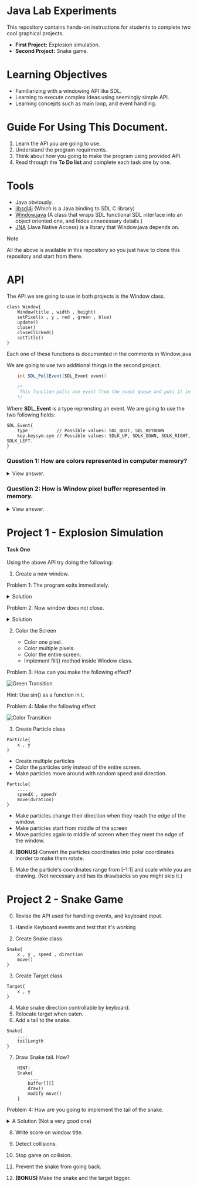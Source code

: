# Java Lab Experiments

This repository contains hands-on instructions for students to complete two cool graphical projects.

- **First Project:** Explosion simulation.
- **Second Project:** Snake game.

# Learning Objectives

- Familiarizing with a windowing API like SDL.
- Learning to execute complex ideas using seemingly simple API.
- Learning concepts such as main loop, and event handling.

# Guide For Using This Document.

1. Learn the API you are going to use.
2. Understand the program requirments.
3. Think about how you going to make the program using provided API.
4. Read through the **To Do list** and complete each task one by one.

# Tools
- Java obviously.
- [libsdl4j](https://github.com/libsdl4j/libsdl4j) (Which is a Java binding to SDL C library)
- [Window.java](src/Window.java) (A class that wraps SDL functional SDL interface into an object oriented one, and hides unnecessary details.)
- [JNA](https://github.com/java-native-access/jna) (Java Native Access) is a library that Window.java depends on.

> [!NOTE]  
> All the above is available in this repository so you just have to clone this repository and start from there.

# API 
The API we are going to use in both projects is the Window class.

    class Window{
        Window(title , width , height)
        setPixel(x , y , red , green , blue)
        update()
        close()
        closeClicked()
        setTitle()
    }

Each one of these functions is documented in the comments in Window.java

We are going to use two additional things in the second project.

```java
    int SDL_PollEvent(SDL_Event event)

    /*
     This function polls one event from the event queue and puts it in the event argument. It returns the number of events still not polled (ie: the length of event queue)  
    */
```

Where **SDL_Event** is a type reprensting an event. 
We are going to use the two following fields:

    SDL_Event{
        type           // Possible values: SDL_QUIT, SDL_KEYDOWN
        key.keysym.sym // Possible values: SDLK_UP, SDLK_DOWN, SDLK_RIGHT, SDLK_LEFT. 
    }


### Question 1: How are colors represented in computer memory?

<details>

<summary>
View answer.
</summary>

Colors are usually represented using RGB format which stands for Red Green Blue. Where every color is represented using four bytes (red, green, blue, alpha).
Alpha is transparency. Since it needs four bytes we can use int to represent a color
</details>

### Question 2: How is Window pixel buffer represented in memory.

<details>

<summary>
View answer.
</summary>

It's simply represented as an array of integers whose length is WIDTH*HEIGHT. where each integer represents the color of a pixel. 
</details>

# Project 1 - Explosion Simulation

#### Task One

Using the above API try doing the following:

1. Create a new window.

Problem 1: The program exits immediately.

<details>
<summary>Solution</summary>
    Make a loop.
</details>

Problem 2: Now window does not close.

<details>
<summary>Solution</summary>
    Make the loop exit if close button is closed.
</details>

2. Color the Screen

    - Color one pixel.
    - Color multiple pixels.
    - Color the entire screen.
    - Implement fill() method inside Window class.

Problem 3: How can you make the following effect?

![Green Transition](screenshots/demo1.gif)

Hint: Use sin() as a function in t.

Problem 4: Make the following effect

![Color Transition](screenshots/colors-smooth.gif)

3. Create Particle class
```
Particle{
    x , y
}
```

- Create multiple particles
- Color the particles only instead of the entire screen.
- Make particles move around with random speed and direction.
```
Particle{
    ....
    speedX , speedY
    move(duration)
}
```
- Make particles change their direction when they reach the edge of the window.
- Make particles start from middle of the screen
- Move particles again to middle of screen when they meet the edge of the window.

4. **(BONUS)** Convert the particles coordinates into polar coordinates inorder to make them rotate.

5. Make the particle's coordinates range from [-1:1] and scale while you are drawing. (Not necessary and has its drawbacks so you might skip it.)

# Project 2 - Snake Game

0. Revise the API used for handling events, and keyboard input.

1. Handle Keyboard events and test that it's working

2. Create Snake class
```
Snake{
    x , y , speed , direction
    move()
}
```
3. Create Target class
```
Target{
    x , y
}
```
4. Make snake direction controllable by keyboard.
5. Relocate target when eaten.
6. Add a tail to the snake.
```
Snake{
    ....
    tailLength
}
```
7. Draw Snake tail. How?
```
    HINT:
    Snake{
        ....
        buffer[][]
        draw()
        modify move()
    }
```

Problem 4: How are you going to implement the tail of the snake.


<details>
<summary>A Solution (Not a very good one) </summary>
<br/>
Make another buffer (2D int array) for the snake.
When head of the snake reaches a certain coordinate, put the length of the tail in that coordinate. And on each iteration decrease the entire array by one except if its value is zero. Then when drawing the snake color the pixels of the screen which correspond to non zero in the snake buffer.

<br/>
Problems with that solution: Too high speed will make the snake non continuous. Too low speed will make the snake contract in length.

</details>

8. Write score on window title.
8. Detect collisions.
9. Stop game on collision.
10. Prevent the snake from going back. 

11. **(BONUS)** Make the snake and the target bigger.



